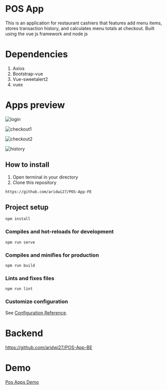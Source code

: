 # POS App

This is an application for restaurant cashiers that features add menu items, stores transaction history, and calculates menu totals at checkout. Built using the vue js framework and node js

# Dependencies

1. Axios
2. Bootstrap-vue
3. Vue-sweetalert2
4. vuex

# Apps preview

![login](https://user-images.githubusercontent.com/44130582/110907714-c4f1d880-8348-11eb-8108-966dde163268.PNG)

![checkout1](https://user-images.githubusercontent.com/44130582/110907935-113d1880-8349-11eb-9493-76d0ea7e3649.png)

![checkout2](https://user-images.githubusercontent.com/44130582/110907943-1306dc00-8349-11eb-9e71-e2492945ea86.png)

![history](https://user-images.githubusercontent.com/44130582/110907949-15693600-8349-11eb-9495-d27e54cc99d9.PNG)

## How to install
1. Open terminal in your directory
2. Clone this repository
```
https://github.com/aridwi27/POS-App-FE
```

## Project setup
```
npm install
```

### Compiles and hot-reloads for development
```
npm run serve
```

### Compiles and minifies for production
```
npm run build
```

### Lints and fixes files
```
npm run lint
```

### Customize configuration
See [Configuration Reference](https://cli.vuejs.org/config/).


# Backend
https://github.com/aridwi27/POS-App-BE


# Demo
[Pos Apps Demo](http://bit.ly/restorantPOS)